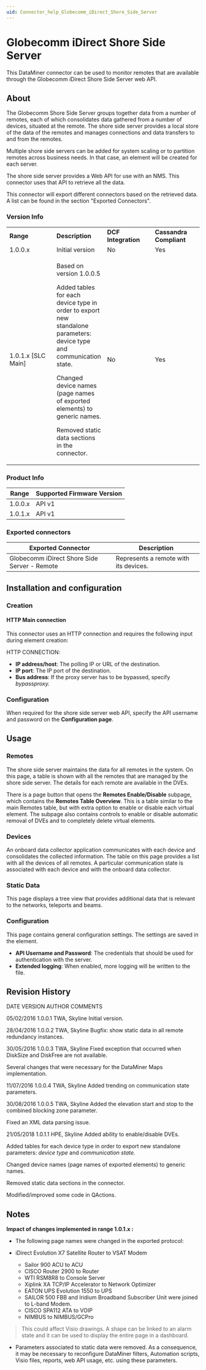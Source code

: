 ```yaml
---
uid: Connector_help_Globecomm_iDirect_Shore_Side_Server
---
```


# Globecomm iDirect Shore Side Server

This DataMiner connector can be used to monitor remotes that are available through the Globecomm iDirect Shore Side Server web API.

## About

The Globecomm Shore Side Server groups together data from a number of remotes, each of which consolidates data gathered from a number of devices, situated at the remote. The shore side server provides a local store of the data of the remotes and manages connections and data transfers to and from the remotes.

Multiple shore side servers can be added for system scaling or to partition remotes across business needs. In that case, an element will be created for each server.

The shore side server provides a Web API for use with an NMS. This connector uses that API to retrieve all the data.

This connector will export different connectors based on the retrieved data. A list can be found in the section "Exported Connectors".

### Version Info

<table>
<colgroup>
<col style="width: 25%" />
<col style="width: 25%" />
<col style="width: 25%" />
<col style="width: 25%" />
</colgroup>
<tbody>
<tr class="odd">
<td><strong>Range</strong></td>
<td><strong>Description</strong></td>
<td><strong>DCF Integration</strong></td>
<td><strong>Cassandra Compliant</strong></td>
</tr>
<tr class="even">
<td>1.0.0.x</td>
<td>Initial version</td>
<td>No</td>
<td>Yes</td>
</tr>
<tr class="odd">
<td>1.0.1.x [SLC Main]</td>
<td><p>Based on version 1.0.0.5</p>
<p>Added tables for each device type in order to export new standalone parameters: device type and communication state.</p>
<p>Changed device names (page names of exported elements) to generic names.</p>
<p>Removed static data sections in the connector.</p></td>
<td>No</td>
<td>Yes</td>
</tr>
</tbody>
</table>

### Product Info

| Range | Supported Firmware Version |
|------------------|-----------------------------|
| 1.0.0.x          | API v1                      |
| 1.0.1.x          | API v1                      |

### Exported connectors

| **Exported Connector**                        | **Description**                       |
|----------------------------------------------|---------------------------------------|
| Globecomm iDirect Shore Side Server - Remote | Represents a remote with its devices. |

## Installation and configuration

### Creation

#### HTTP Main connection

This connector uses an HTTP connection and requires the following input during element creation:

HTTP CONNECTION:

- **IP address/host**: The polling IP or URL of the destination.
- **IP port**: The IP port of the destination.
- **Bus address**: If the proxy server has to be bypassed, specify *bypassproxy.*

### Configuration

When required for the shore side server web API, specify the API username and password on the **Configuration page**.

## Usage

### Remotes

The shore side server maintains the data for all remotes in the system. On this page, a table is shown with all the remotes that are managed by the shore side server. The details for each remote are available in the DVEs.

There is a page button that opens the **Remotes Enable/Disable** subpage, which contains the **Remotes Table Overview**. This is a table similar to the main Remotes table, but with extra option to enable or disable each virtual element. The subpage also contains controls to enable or disable automatic removal of DVEs and to completely delete virtual elements.

### Devices

An onboard data collector application communicates with each device and consolidates the collected information. The table on this page provides a list with all the devices of all remotes. A particular communication state is associated with each device and with the onboard data collector.

### Static Data

This page displays a tree view that provides additional data that is relevant to the networks, teleports and beams.

### Configuration

This page contains general configuration settings. The settings are saved in the element.

- **API Username and Password**: The credentials that should be used for authentication with the server.
- **Extended logging**: When enabled, more logging will be written to the file.

## Revision History

DATE VERSION AUTHOR COMMENTS

05/02/2016 1.0.0.1 TWA, Skyline Initial version.

28/04/2016 1.0.0.2 TWA, Skyline Bugfix: show static data in all remote redundancy instances.

30/05/2016 1.0.0.3 TWA, Skyline Fixed exception that occurred when DiskSize and DiskFree are not available.

Several changes that were necessary for the DataMiner Maps implementation.

11/07/2016 1.0.0.4 TWA, Skyline Added trending on communication state parameters.

30/08/2016 1.0.0.5 TWA, Skyline Added the elevation start and stop to the combined blocking zone parameter.

Fixed an XML data parsing issue.

21/05/2018 1.0.1.1 HPE, Skyline Added ability to enable/disable DVEs.

Added tables for each device type in order to export new standalone parameters: *device type* and *communication state.*

Changed device names (page names of exported elements) to generic names.

Removed static data sections in the connector.

Modified/improved some code in QActions.

## Notes

**Impact of changes implemented in range 1.0.1.x :**

- The following page names were changed in the exported protocol:

- iDirect Evolution X7 Satellite Router to VSAT Modem
  - Sailor 900 ACU to ACU
  - CISCO Router 2900 to Router
  - WTI RSM8R8 to Console Server
  - Xiplink XA TCP/IP Accelerator to Network Optimizer
  - EATON UPS Evolution 1550 to UPS
  - SAILOR 500 FBB and Iridium Broadband Subscriber Unit were joined to L-band Modem.
  - CISCO SPA112 ATA to VOIP
  - NIMBUS to NIMBUS/GCPro

> This could affect Visio drawings. A shape can be linked to an alarm state and it can be used to display the entire page in a dashboard.

- Parameters associated to static data were removed. As a consequence, it may be necessary to reconfigure DataMiner filters, Automation scripts, Visio files, reports, web API usage, etc. using these parameters.
